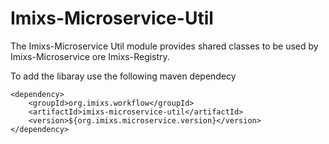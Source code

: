 # Imixs-Microservice-Util

The Imixs-Microservice Util module provides shared classes to be used by Imixs-Microservice ore Imixs-Registry. 

To add the libaray use the following maven dependecy


	<dependency>
		<groupId>org.imixs.workflow</groupId>
		<artifactId>imixs-microservice-util</artifactId>
		<version>${org.imixs.microservice.version}</version>
	</dependency>
